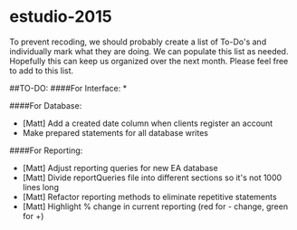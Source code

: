 # estudio-2015
To prevent recoding, we should probably create a list of To-Do's and individually mark what they are doing.  We can populate this list as needed.  Hopefully this can keep us organized over the next month.  Please feel free to add to this list. 

##TO-DO:
####For Interface:
* 

####For Database:
* [Matt] Add a created date column when clients register an account
* Make prepared statements for all database writes

####For Reporting:
* [Matt] Adjust reporting queries for new EA database
* [Matt] Divide reportQueries file into different sections so it's not 1000 lines long
* [Matt] Refactor reporting methods to eliminate repetitive statements
* [Matt] Highlight % change in current reporting (red for - change, green for +)
